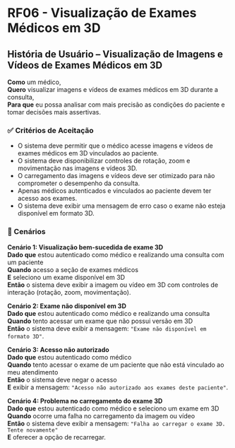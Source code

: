 # RF06 - Visualização de Exames Médicos em 3D

## História de Usuário – Visualização de Imagens e Vídeos de Exames Médicos em 3D

**Como** um médico,  
**Quero** visualizar imagens e vídeos de exames médicos em 3D durante a consulta,  
**Para que** eu possa analisar com mais precisão as condições do paciente e tomar decisões mais assertivas.

### ✅ Critérios de Aceitação

- O sistema deve permitir que o médico acesse imagens e vídeos de exames médicos em 3D vinculados ao paciente.
- O sistema deve disponibilizar controles de rotação, zoom e movimentação nas imagens e vídeos 3D.
- O carregamento das imagens e vídeos deve ser otimizado para não comprometer o desempenho da consulta.
- Apenas médicos autenticados e vinculados ao paciente devem ter acesso aos exames.
- O sistema deve exibir uma mensagem de erro caso o exame não esteja disponível em formato 3D.

### 📌 Cenários

**Cenário 1: Visualização bem-sucedida de exame 3D**  
**Dado que** estou autenticado como médico e realizando uma consulta com um paciente  
**Quando** acesso a seção de exames médicos  
**E** seleciono um exame disponível em 3D  
**Então** o sistema deve exibir a imagem ou vídeo em 3D com controles de interação (rotação, zoom, movimentação).

**Cenário 2: Exame não disponível em 3D**  
**Dado que** estou autenticado como médico e realizando uma consulta  
**Quando** tento acessar um exame que não possui versão em 3D  
**Então** o sistema deve exibir a mensagem: `"Exame não disponível em formato 3D"`.

**Cenário 3: Acesso não autorizado**  
**Dado que** estou autenticado como médico  
**Quando** tento acessar o exame de um paciente que não está vinculado ao meu atendimento  
**Então** o sistema deve negar o acesso  
**E** exibir a mensagem: `"Acesso não autorizado aos exames deste paciente"`.

**Cenário 4: Problema no carregamento do exame 3D**  
**Dado que** estou autenticado como médico e seleciono um exame em 3D  
**Quando** ocorre uma falha no carregamento da imagem ou vídeo  
**Então** o sistema deve exibir a mensagem: `"Falha ao carregar o exame 3D. Tente novamente"`  
**E** oferecer a opção de recarregar.
